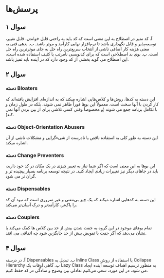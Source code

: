 # پرسش‌ها

## سوال ۱
آ. کد تمیز در اصطلاح به این معنی است که کد باید به راحتی قابل خواندن، قابل تغییر، توسعه‌پذیر و قابل نگهداری باشد تا نرم‌افزار نهایی کارآمد و موثر باشد. 
ب. بدهی فنی به معنی هزینه کار اضافی ناشی از انتخاب سریع‌ترین راه حل به جای موثرترین راه حل است.
پ. بوی بد اصطلاحی است که برای کدنویسی نامرتب یا کثیف استفاده شده است، این اصطلاح می گوید بخشی از کد وجود دارد که در آینده باید تمیز باشد.

## سوال ۲
### دسته Bloaters
این دسته به کدها، روش‌ها و کلاس‌هایی اشاره میکند که به اندازه‌ای افزایش یافته‌اند که کار کردن با آنها سخت است. معمولاً این بوها فوراً ظاهر نمی شوند، بلکه در طول زمان و با تکامل برنامه جمع می شوند (و مخصوصاً وقتی کسی تلاشی برای از بین بردن آنها نمی کند).
### دسته Object-Orientation Abusers
این دسته به طور کلی به استفاده ناقص یا نادرست از شیءگرایی و مشکلات ناشی از آن اشاره میکند.
### دسته Change Preventers
این بوها به این معنی است که اگر شما نیاز به تغییر چیزی در یک مکان در کد خود دارید، باید در جاهای دیگر نیز تغییرات زیادی ایجاد کنید. در نتیجه توسعه برنامه بسیار پیچیده تر و گران تر می شود.
### دسته Dispensables
این دسته به کدهایی اشاره میکند که یک چیز بی‌معنی و غیر ضروری است که نبود آن کد را پاک‌تر، کارآمدتر و درک آسان‌تر می‌کند.
### دسته Couplers
تمام بوهای موجود در این گروه به جفت شدن بیش از حد بین کلاس ها کمک می‌کند یا نشان می‌دهد که اگر جفت با تفویض بیش از حد جایگزین شود چه اتفاقی می افتد.

## سوال ۳
آ. در درسته Dispensables 
ب. تبدیل به Inline Class یا استفاده از روش Collapse Hierarchy 
پ. گاهی اوقات یک Lazy Class به منظور ترسیم اهداف توسعه آینده ایجاد می شود، در این مورد، سعی می‌کنیم تعادلی بین وضوح و سادگی در کد حفظ کنیم.
 
